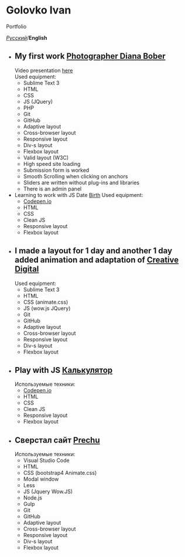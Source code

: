 # Golovko Ivan
Portfolio

*[Русский](https://github.com/IvanNavin/IvanNavin.github.io/blob/master/README.md)*/**English**


* ## My first work [Photographer Diana Bober](https://ivannavin.github.io/photographier/)
   Video presentation [here](https://youtu.be/_rBsQR_H3_w)  
   Used equipment:  
    * Sublime Text 3
    * HTML
    * CSS
    * JS (JQuery)
    * PHP
    * Git
    * GitHub
    * Adaptive layout
    * Cross-browser layout
    * Responsive layout
    * Div-s layout
    * Flexbox layout
    * Valid layout (W3C)
    * High speed site loading
    * Submission form is worked
    * Smooth Scrolling when clicking on anchors
    * Sliders are written without plug-ins and libraries 
    * There is an admin panel  
* Learning to work with JS Date [Birth](https://ivannavin.github.io/birth/)
   Used equipment:  
    * [Codepen.io](https://codepen.io/Tori4eli/pen/BPwqdL)
    * HTML
    * CSS
    * Clean JS 
    * Responsive layout
    * Flexbox layout
* ## I made a layout for 1 day and another 1 day added animation and adaptation of [Creative Digital](https://ivannavin.github.io/creativedigital/)
   Used equipment:  
    * Sublime Text 3
    * HTML
    * CSS (animate.css)
    * JS (wow.js JQuery)
    * Git
    * GitHub
    * Adaptive layout
    * Cross-browser layout
    * Responsive layout
    * Div-s layout
    * Flexbox layout
* ## Play with JS [Калькулятор](https://ivannavin.github.io/calculator/)
   Используемые техники:  
    * [Codepen.io](https://codepen.io/Tori4eli/pen/qygoRv)
    * HTML
    * CSS
    * Clean JS 
    * Responsive layout
    * Flexbox layout
* ## Сверстал сайт [Prechu](https://ivannavin.github.io/Prechu/)
   Используемые техники:  
    * Visual Studio Code
    * HTML
    * CSS (bootstrap4 Animate.css)
    * Modal window
    * Less
    * JS (Jquery Wow.JS)
    * Node.js
    * Gulp
    * Git
    * GitHub
    * Adaptive layout
    * Cross-browser layout
    * Responsive layout
    * Div-s layout
    * Flexbox layout
